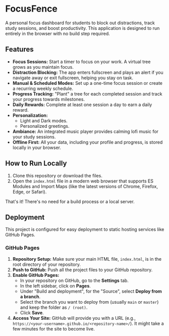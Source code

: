 # FocusFence

A personal focus dashboard for students to block out distractions, track study sessions, and boost productivity. This application is designed to run entirely in the browser with no build step required.

## Features

- **Focus Sessions:** Start a timer to focus on your work. A virtual tree grows as you maintain focus.
- **Distraction Blocking:** The app enters fullscreen and plays an alert if you navigate away or exit fullscreen, helping you stay on task.
- **Manual & Scheduled Modes:** Set up a one-time focus session or create a recurring weekly schedule.
- **Progress Tracking:** "Plant" a tree for each completed session and track your progress towards milestones.
- **Daily Rewards:** Complete at least one session a day to earn a daily reward.
- **Personalization:**
    - Light and Dark modes.
    - Personalized greetings.
- **Ambiance:** An integrated music player provides calming lofi music for your study sessions.
- **Offline First:** All your data, including your profile and progress, is stored locally in your browser.

## How to Run Locally

1.  Clone this repository or download the files.
2.  Open the `index.html` file in a modern web browser that supports ES Modules and Import Maps (like the latest versions of Chrome, Firefox, Edge, or Safari).

That's it! There's no need for a build process or a local server.

## Deployment

This project is configured for easy deployment to static hosting services like GitHub Pages.

### GitHub Pages

1.  **Repository Setup:** Make sure your main HTML file, `index.html`, is in the root directory of your repository.
2.  **Push to GitHub:** Push all the project files to your GitHub repository.
3.  **Enable GitHub Pages:**
    *   In your repository on GitHub, go to the **Settings** tab.
    *   In the left sidebar, click on **Pages**.
    *   Under "Build and deployment", for the "Source", select **Deploy from a branch**.
    *   Select the branch you want to deploy from (usually `main` or `master`) and keep the folder as `/ (root)`.
    *   Click **Save**.
4.  **Access Your Site:** GitHub will provide you with a URL (e.g., `https://<your-username>.github.io/<repository-name>/`). It might take a few minutes for the site to become live.